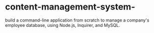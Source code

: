 # content-management-system-
build a command-line application from scratch to manage a company's employee database, using Node.js, Inquirer, and MySQL.
